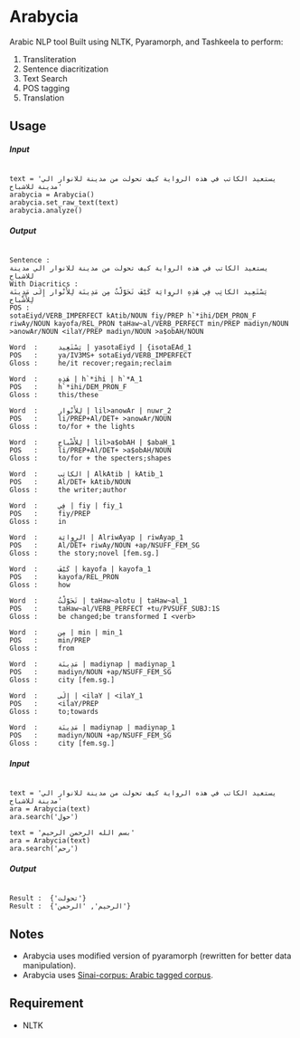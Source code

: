 # Arabycia
Arabic NLP tool Built using NLTK, Pyaramorph, and Tashkeela to perform:
  1. Transliteration
  2. Sentence diacritization
  3. Text Search
  2. POS tagging
  3. Translation

## Usage
##### Input
```

text = 'يستعيد الكاتب في هذه الرواية كيف تحولت من مدينة للانوار الي مدينة للاشباح'
arabycia = Arabycia()
arabycia.set_raw_text(text)
arabycia.analyze()

```
##### Output
```

Sentence :
يستعيد الكاتب في هذه الرواية كيف تحولت من مدينة للانوار الي مدينة للاشباح
With Diacritics :
يَسْتَعِيد الكاتِب فِي هٰذِهِ الرِوايَة كَيْفَ تَحَوَّلْتُ مِن مَدِينَة لِلأَنْوار إِلَى مَدِينَة لِلأَشْباح
POS :
sotaEiyd/VERB_IMPERFECT kAtib/NOUN fiy/PREP h`*ihi/DEM_PRON_F riwAy/NOUN kayofa/REL_PRON taHaw~al/VERB_PERFECT min/PREP madiyn/NOUN >anowAr/NOUN <ilaY/PREP madiyn/NOUN >a$obAH/NOUN

Word  : 	يَسْتَعِيد | yasotaEiyd | {isotaEAd_1 
POS   : 	ya/IV3MS+ sotaEiyd/VERB_IMPERFECT  
Gloss : 	he/it recover;regain;reclaim 

Word  : 	هٰذِهِ | h`*ihi | h`*A_1 
POS   : 	h`*ihi/DEM_PRON_F  
Gloss : 	this/these 

Word  : 	لِلأَنْوار | lil>anowAr | nuwr_2 
POS   : 	li/PREP+Al/DET+ >anowAr/NOUN  
Gloss : 	to/for + the lights 

Word  : 	لِلأَشْباح | lil>a$obAH | $abaH_1 
POS   : 	li/PREP+Al/DET+ >a$obAH/NOUN  
Gloss : 	to/for + the specters;shapes 

Word  : 	الكاتِب | AlkAtib | kAtib_1 
POS   : 	Al/DET+ kAtib/NOUN  
Gloss : 	the writer;author 

Word  : 	فِي | fiy | fiy_1 
POS   : 	fiy/PREP  
Gloss : 	in 

Word  : 	الرِوايَة | AlriwAyap | riwAyap_1 
POS   : 	Al/DET+ riwAy/NOUN +ap/NSUFF_FEM_SG 
Gloss : 	the story;novel [fem.sg.]

Word  : 	كَيْفَ | kayofa | kayofa_1 
POS   : 	kayofa/REL_PRON  
Gloss : 	how 

Word  : 	تَحَوَّلْتُ | taHaw~alotu | taHaw~al_1 
POS   : 	taHaw~al/VERB_PERFECT +tu/PVSUFF_SUBJ:1S 
Gloss : 	be changed;be transformed I <verb>

Word  : 	مِن | min | min_1 
POS   : 	min/PREP  
Gloss : 	from 

Word  : 	مَدِينَة | madiynap | madiynap_1 
POS   : 	madiyn/NOUN +ap/NSUFF_FEM_SG 
Gloss : 	city [fem.sg.]

Word  : 	إِلَى | <ilaY | <ilaY_1 
POS   : 	<ilaY/PREP  
Gloss : 	to;towards 

Word  : 	مَدِينَة | madiynap | madiynap_1 
POS   : 	madiyn/NOUN +ap/NSUFF_FEM_SG 
Gloss : 	city [fem.sg.]

```

##### Input
```

text = 'يستعيد الكاتب في هذه الرواية كيف تحولت من مدينة للانوار الي مدينة للاشباح'
ara = Arabycia(text)
ara.search('حول')

text = 'بسم الله الرحمن الرحيم'
ara = Arabycia(text)
ara.search('رحم')

```

##### Output
```

Result :  {'تحولت'}
Result :  {'الرحيم', 'الرحمن'}

```

## Notes
- Arabycia uses modified version of pyaramorph (rewritten for better data manipulation).
- Arabycia uses [Sinai-corpus: Arabic tagged corpus](https://github.com/mohabmes/Sinai-corpus).


## Requirement
- NLTK
